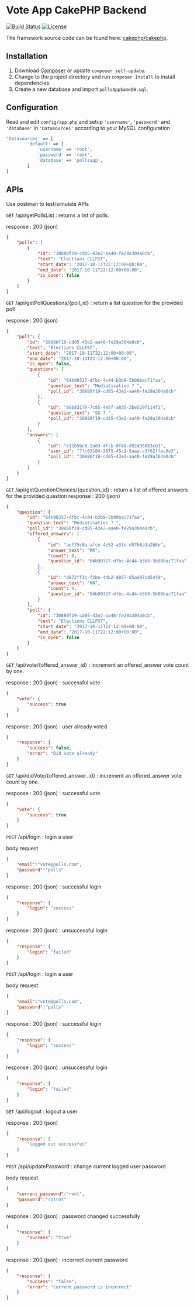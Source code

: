 # Vote App CakePHP Backend

[![Build Status](https://img.shields.io/travis/cakephp/app/master.svg?style=flat-square)](https://travis-ci.org/cakephp/app)
[![License](https://img.shields.io/packagist/l/cakephp/app.svg?style=flat-square)](https://packagist.org/packages/cakephp/app)

The framework source code can be found here: [cakephp/cakephp](https://github.com/cakephp/cakephp).

## Installation

1. Download [Composer](https://getcomposer.org/doc/00-intro.md) or update `composer self-update`.
2. Change to the project directory and run `composer Install` to install 
dependencies.
3. Create a new database and import `pollsAppSameDB.sql`.

## Configuration

Read and edit `config/app.php` and setup `'username'`, `'password'` and `'database'` in `'Datasources'` according to your MySQL configuration

```php
'Datasources' => [
        'default' => [
            'username' => 'root',
            'password' => 'root',
            'database' => 'pollsapp',
        ]
]           
```

## APIs

Use postman to test/simulate APIs

`GET` /api/getPollsList : returns a list of polls.

response : 200 (json)
````json
{
    "polls": [
        {
            "id": "30880f19-cd85-43e2-aa40-fe29a304a0cb",
            "text": "Elections CLLFST",
            "start_date": "2017-10-11T22:12:00+00:00",
            "end_date": "2017-10-11T22:12:00+00:00",
            "is_open": false
        }
    ]
}
````

`GET` /api/getPollQuestions/{poll_id} : return a list question for the provided poll

response : 200 (json)
```json
{
    "poll": {
        "id": "30880f19-cd85-43e2-aa40-fe29a304a0cb",
        "text": "Elections CLLFST",
        "start_date": "2017-10-11T22:12:00+00:00",
        "end_date": "2017-10-11T22:12:00+00:00",
        "is_open": false,
        "questions": [
            {
                "id": "64b90327-dfbc-4c44-b3b9-5b08bac71faa",
                "question_text": "Mediatisation ? ",
                "poll_id": "30880f19-cd85-43e2-aa40-fe29a304a0cb"
            },
            {
                "id": "89b83179-7c85-445f-a835-3be529f114f1",
                "question_text": "SG ? ",
                "poll_id": "30880f19-cd85-43e2-aa40-fe29a304a0cb"
            }
        ],
        "answers": [
            {
                "id": "e11b5bc8-2a83-4fcb-8f40-d92435083cb3",
                "user_id": "7fc03104-3875-45c1-8aaa-c3f62ffec0e3",
                "poll_id": "30880f19-cd85-43e2-aa40-fe29a304a0cb"
            }
        ]
    }
}
```


`GET` /api/getQuestionChoices/{question_id} : return a list of offered answers for the provided question
response : 200 (json)
```json
{
    "question": {
        "id": "64b90327-dfbc-4c44-b3b9-5b08bac71faa",
        "question_text": "Mediatisation ? ",
        "poll_id": "30880f19-cd85-43e2-aa40-fe29a304a0cb",
        "offered_answers": [
            {
                "id": "aef75c0a-afce-4e52-a31e-d57b6a3a2b8e",
                "answer_text": "RR",
                "count": 0,
                "question_id": "64b90327-dfbc-4c44-b3b9-5b08bac71faa"
            },
            {
                "id": "d872ff3c-f2be-44b2-8857-05ad97c854f0",
                "answer_text": "KN",
                "count": 0,
                "question_id": "64b90327-dfbc-4c44-b3b9-5b08bac71faa"
            }
        ],
        "poll": {
            "id": "30880f19-cd85-43e2-aa40-fe29a304a0cb",
            "text": "Elections CLLFST",
            "start_date": "2017-10-11T22:12:00+00:00",
            "end_date": "2017-10-11T22:12:00+00:00",
            "is_open": false
        }
    }
}
```

`GET` /api/vote/{offered_answer_id} : increment an offered_answer vote count by one.

response : 200 (json) : successful vote

```json
{
    "vote": {
        "success": true
    }
}
```
response : 200 (json) : user already voted
```json
{
    "response": {
        "success": false,
        "error": "Did vote already"
    }
}
```
`GET` /api/didVote/{offered_answer_id} : increment an offered_answer vote count by one.

response : 200 (json) : successful vote

```json
{
    "vote": {
        "success": true
    }
}
```
`POST` /api/login : login a user

body request

```json
{
	"email":"vote@polls.com",
	"password":"polls"
}
```

response : 200 (json) : successful login

```json
{
    "response": {
        "login": "success"
    }
}
```

response : 200 (json) : unsuccessful login

```json
{
    "response": {
        "login": "failed"
    }
}
```
   
`POST` /api/login : login a user

body request

```json
{
	"email":"vote@polls.com",
	"password":"polls"
}
```

response : 200 (json) : successful login

```json
{
    "response": {
        "login": "success"
    }
}
```

response : 200 (json) : unsuccessful login

```json
{
    "response": {
        "login": "failed"
    }
}
```

`GET` /api/logout : logout a user

response : 200 (json) 

```json
{
    "response": [
        "logged out successful"
    ]
}
```
`POST` /api/updatePassword : change current logged user password

body request
```json
{
	"current_password":"root",
	"password":"rotrot"
}
```

response : 200 (json) : password changed successfully

```json
{
    "response": {
        "success": "true"
    }
}
```

response : 200 (json) : incorrect current password
```json
{
    "response": {
        "success": "false",
        "error": "current password is incorrect"
    }
}
``` 